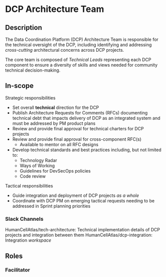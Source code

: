 # DCP Architecture Team

## Description

The Data Coordination Platform (DCP) Architecture Team is responsible for the technical oversight of the DCP,
including identifying and addressing *cross-cutting* architectural concerns across DCP projects.

The core team is composed of *Technical Leads* representing each DCP component to ensure a diversity of skills and
views needed for community technical decision-making. 

## In-scope
Strategic responsibilities
* Set overall **technical** direction for the DCP
* Publish Architecture Requests for Comments (RFCs) documenting technical debt that impacts delivery of DCP as an
  integrated system and must be addressed by PM product plans
* Review and provide final approval for technical charters for DCP projects
* Review and provide final approval for cross-component RFC(s)
    * Available to mentor on all RFC designs
* Develop technical standards and best practices including, but not limited to:
    * Technology Radar
    * Ways of Working 
    * Guidelines for DevSecOps policies
    * Code review
    
Tactical responsibilities
* Guide integration and deployment of DCP projects *as a whole*
* Coordinate with DCP PM on emerging tactical requests needing to be addressed in Sprint planning priorities

### Slack Channels

HumanCellAtlas/tech-architecture: Technical implementation details of DCP projects
and integration between them
HumanCellAtlas/dcp-integration: Integration *workspace*

## Roles

### Facilitator
<!-- TBD -->
